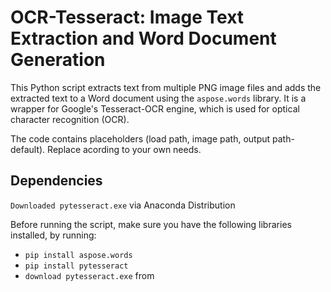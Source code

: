 # OCR-Tesseract: Image Text Extraction and Word Document Generation

This Python script extracts text from multiple PNG image files and adds the extracted text to a Word document using the `aspose.words` library. It is a wrapper for Google's Tesseract-OCR engine, which is used for optical character recognition (OCR).

The code contains placeholders (load path, image path, output path-default). Replace acording to your own needs.

## Dependencies
`Downloaded pytesseract.exe` via Anaconda Distribution

Before running the script, make sure you have the following libraries installed, by running:
- `pip install aspose.words`
- `pip install pytesseract`
- `download pytesseract.exe` from 
